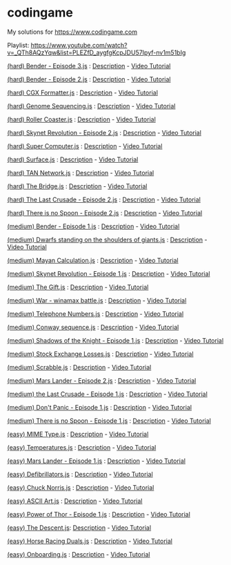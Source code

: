 # codingame
My solutions for https://www.codingame.com

Playlist: https://www.youtube.com/watch?v=_QTh8AQzYqw&list=PLEZfD_aygfgKcpJDU57Ipyf-nv1m51bIg

[(hard) Bender - Episode 3.js]((hard)%20Bender%20-%20Episode%203.js) : [Description](https://www.codingame.com/training/hard/bender-episode-3) - [Video Tutorial](https://www.youtube.com/watch?v=ooyvTGtFfKw)

[(hard) Bender - Episode 2.js]((hard)%20Bender%20-%20Episode%202.js) : [Description](https://www.codingame.com/training/hard/bender-episode-2) - [Video Tutorial](https://www.youtube.com/watch?v=M3JMGgc2oK4)

[(hard) CGX Formatter.js]((hard)%20CGX%20Formatter.js) : [Description](https://www.codingame.com/training/hard/cgx-formatter) - [Video Tutorial](https://www.youtube.com/watch?v=9-D20ZSVYEQ)

[(hard) Genome Sequencing.js]((hard)%20Genome%20Sequencing.js) : [Description](https://www.codingame.com/training/hard/genome-sequencing) - [Video Tutorial](https://www.youtube.com/watch?v=rvdw3C0-c0c)

[(hard) Roller Coaster.js]((hard)%20Roller%20Coaster.js) : [Description](https://www.codingame.com/training/hard/roller-coaster) - [Video Tutorial](https://www.youtube.com/watch?v=o5nyRiNZVKg)

[(hard) Skynet Revolution - Episode 2.js]((hard)%20Skynet%20Revolution%20-%20Episode%202.js) : [Description](https://www.codingame.com/training/hard/skynet-revolution-episode-2) - [Video Tutorial](https://www.youtube.com/watch?v=4e5MW6TQ22I)

[(hard) Super Computer.js]((hard)%20Super%20Computer.js) : [Description](https://www.codingame.com/training/hard/super-computer) - [Video Tutorial](https://www.youtube.com/watch?v=cbIkuHHpf_I)

[(hard) Surface.js]((hard)%20Surface.js) : [Description](https://www.codingame.com/training/hard/surface) - [Video Tutorial](https://www.youtube.com/watch?v=aRJixzy_BFM)

[(hard) TAN Network.js]((hard)%20TAN%20Network.js) : [Description](https://www.codingame.com/training/hard/tan-network) - [Video Tutorial](https://www.youtube.com/watch?v=xmJUXmYW1E8)

[(hard) The Bridge.js]((hard)%20The%20Bridge.js) : [Description](https://www.codingame.com/training/hard/the-bridge-episode-2) - [Video Tutorial](https://www.youtube.com/watch?v=-jqXjzULPRY)

[(hard) The Last Crusade - Episode 2.js]((hard)%20The%20Last%20Crusade%20-%20Episode%202.js) : [Description](https://www.codingame.com/training/hard/the-last-crusade-episode-2) - [Video Tutorial](https://www.youtube.com/watch?v=Yn8SwnFAAlE)

[(hard) There is no Spoon - Episode 2.js]((hard)%20There%20is%20no%20Spoon%20-%20Episode%202.js) : [Description](https://www.codingame.com/training/hard/there-is-no-spoon-episode-2) - [Video Tutorial](https://www.youtube.com/watch?v=sejZ7gBfAbA)

[(medium) Bender - Episode 1.js]((medium)%20Bender%20-%20Episode%201.js) : [Description](https://www.codingame.com/training/medium/bender-episode-1) - [Video Tutorial](https://www.youtube.com/watch?v=1zyu7h00wiU)

[(medium) Dwarfs standing on the shoulders of giants.js]((medium)%20Dwarfs%20standing%20on%20the%20shoulders%20of%20giants.js) : [Description](https://www.codingame.com/training/medium/dwarfs-standing-on-the-shoulders-of-giants) - [Video Tutorial](https://www.youtube.com/watch?v=wcRTAWMD--Y)

[(medium) Mayan Calculation.js]((medium)%20Mayan%20Calculation.js) : [Description](https://www.codingame.com/training/medium/mayan-calculation) - [Video Tutorial](https://www.youtube.com/watch?v=qfCf2kGzSig)

[(medium) Skynet Revolution - Episode 1.js]((medium)%20Skynet%20Revolution%20-%20Episode%201.js) : [Description](https://www.codingame.com/training/medium/skynet-revolution-episode-1/) - [Video Tutorial](https://www.youtube.com/watch?v=CWit4Ne8-3w)

[(medium) The Gift.js]((medium)%20The%20Gift.js) : [Description](https://www.codingame.com/training/medium/the-gift) - [Video Tutorial](https://www.youtube.com/watch?v=PZAt5xLpdlY)

[(medium) War - winamax battle.js]((medium)%20War%20-%20winamax%20battle.js) : [Description](https://www.codingame.com/training/medium/winamax-battle) - [Video Tutorial](https://www.youtube.com/watch?v=5AXQVqJeQzc)

[(medium) Telephone Numbers.js]((medium)%20Telephone%20Numbers.js) : [Description](https://www.codingame.com/training/medium/telephone-numbers) - [Video Tutorial](https://www.youtube.com/watch?v=6mpe71VBDww)

[(medium) Conway sequence.js]((medium)%20%20Conway%20sequence.js) : [Description](https://www.codingame.com/training/medium/conway-sequence) - [Video Tutorial](https://www.youtube.com/watch?v=smz22PMPL5k)

[(medium) Shadows of the Knight - Episode 1.js]((medium)%20Shadows%20of%20the%20Knight%20-%20Episode%201.js) : [Description](https://www.codingame.com/training/medium/shadows-of-the-knight-episode-1) - [Video Tutorial](https://www.youtube.com/watch?v=LzUKpADnmNM)

[(medium) Stock Exchange Losses.js]((medium)%20Stock%20Exchange%20Losses.js) : [Description](https://www.codingame.com/training/medium/stock-exchange-losses) - [Video Tutorial](https://www.youtube.com/watch?v=X_1lOzjbs7M)

[(medium) Scrabble.js]((medium)%20Scrabble.js) : [Description](https://www.codingame.com/training/medium/scrabble) - [Video Tutorial](https://www.youtube.com/watch?v=bf3xMnwWsZ4)

[(medium) Mars Lander - Episode 2.js]((medium)%20Mars%20Lander%20-%20Episode%202.js) : [Description](https://www.codingame.com/training/medium/mars-lander-episode-2) - [Video Tutorial](https://www.youtube.com/watch?v=CrXu7JfDZlI)

[(medium) the Last Crusade - Episode 1.js]((medium)%20the%20Last%20Crusade%20-%20Episode%201.js) : [Description](https://www.codingame.com/training/medium/the-last-crusade-episode-1) - [Video Tutorial](https://www.youtube.com/watch?v=aL94NkjT9Ac)

[(medium) Don't Panic - Episode 1.js]((medium)%20Don't%20Panic%20-%20Episode%201.js) : [Description](https://www.codingame.com/training/medium/don't-panic-episode-1) - [Video Tutorial](https://www.youtube.com/watch?v=E083Fedoujw)

[(medium) There is no Spoon - Episode 1.js]((medium)%20There%20is%20no%20Spoon%20-%20Episode%201.js) : [Description](https://www.codingame.com/training/medium/there-is-no-spoon-episode-1) - [Video Tutorial](https://www.youtube.com/watch?v=mufE3ngQBhI)

[(easy) MIME Type.js]((easy)%20MIME%20Type.js) : [Description](https://www.codingame.com/training/easy/mime-type) - [Video Tutorial](https://www.youtube.com/watch?v=k2GjkoLudTU)

[(easy) Temperatures.js]((easy)%20Temperatures.js) : [Description](https://www.codingame.com/training/easy/temperatures) - [Video Tutorial](https://www.youtube.com/watch?v=h7Zmnys3TGs)

[(easy) Mars Lander - Episode 1.js]((easy)%20Mars%20Lander%20-%20Episode%201.js) : [Description](https://www.codingame.com/training/easy/mars-lander-episode-1) - [Video Tutorial](https://www.youtube.com/watch?v=frcIiJsN1mM)

[(easy) Defibrillators.js]((easy)%20Defibrillators.js) : [Description](https://www.codingame.com/training/easy/defibrillators) - [Video Tutorial](https://www.youtube.com/watch?v=YV2m6kuv1bY)

[(easy) Chuck Norris.js]((easy)%20Chuck%20Norris.js) : [Description](https://www.codingame.com/training/easy/chuck-norris) - [Video Tutorial](https://www.youtube.com/watch?v=F0VBD1NyGLQ)

[(easy) ASCII Art.js]((easy)%20ASCII%20Art.js) : [Description](https://www.codingame.com/training/easy/ascii-art) - [Video Tutorial](https://www.youtube.com/watch?v=WOeGHSG4Gsw)

[(easy) Power of Thor - Episode 1.js]((easy)%20Power%20of%20Thor%20-%20Episode%201.js) : [Description](https://www.codingame.com/training/easy/power-of-thor-episode-1) - [Video Tutorial](https://www.youtube.com/watch?v=VbV-qi7wudc)

[(easy) The Descent.js]((easy)%20The%20Descent.js): [Description](https://www.codingame.com/training/easy/the-descent) - [Video Tutorial](https://www.youtube.com/watch?v=bnbA9S0ZzGA)

[(easy) Horse Racing Duals.js]((easy)%20Horse%20Racing%20Duals.js) : [Description](https://www.codingame.com/training/easy/horse-racing-duals) - [Video Tutorial](https://www.youtube.com/watch?v=V6zqHdwTYc8)

[(easy) Onboarding.js]((easy)%20Onboarding.js) : [Description](https://www.codingame.com/training/easy/onboarding) - [Video Tutorial](https://www.youtube.com/watch?v=_QTh8AQzYqw)
